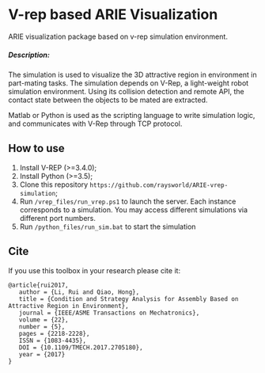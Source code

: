 # V-rep based ARIE Visualization
ARIE visualization package based on v-rep simulation environment.

##### Description:

The simulation is used to visualize the 3D attractive region in environment in part-mating tasks. The simulation depends on V-Rep, a light-weight robot simulation environment. Using its collision detection and remote API, the contact state between the objects to be mated are extracted. 

Matlab or Python is used as the scripting language to write simulation logic, and communicates with V-Rep through TCP protocol.



## How to use

1. Install V-REP (>=3.4.0);
2. Install Python (>=3.5);
3. Clone this repository `https://github.com/raysworld/ARIE-vrep-simulation`;
4. Run `/vrep_files/run_vrep.ps1` to launch the server. Each instance corresponds to a simulation. You may access different simulations via different port numbers.
5. Run `/python_files/run_sim.bat` to start the simulation



## Cite

If you use this toolbox in your research please cite it:

```
@article{rui2017,
   author = {Li, Rui and Qiao, Hong},
   title = {Condition and Strategy Analysis for Assembly Based on Attractive Region in Environment},
   journal = {IEEE/ASME Transactions on Mechatronics},
   volume = {22},
   number = {5},
   pages = {2218-2228},
   ISSN = {1083-4435},
   DOI = {10.1109/TMECH.2017.2705180},
   year = {2017}
}

```

